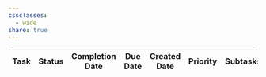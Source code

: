 ```yaml
---
cssclasses:
  - wide
share: true
---
```

| Task | Status | Completion Date | Due Date | Created Date | Priority | Subtasks | Subtasks status | File |
| ---- | ------ | --------------- | -------- | ------------ | -------- | -------- | --------------- | ---- |
